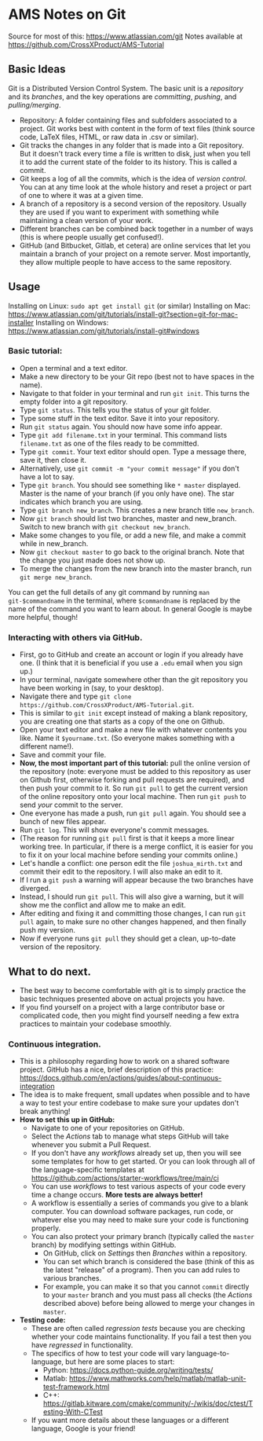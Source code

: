 # AMS Notes on Git

Source for most of this: https://www.atlassian.com/git
Notes available at https://github.com/CrossXProduct/AMS-Tutorial

## Basic Ideas

Git is a Distributed Version Control System.
The basic unit is a _repository_ and its _branches_, and the key operations are _committing_, _pushing_, and _pulling/merging_.

* Repository: A folder containing files and subfolders associated to a project. Git works best with content in the form of text files (think source code, LaTeX files, HTML, or raw data in .csv or similar).
* Git tracks the changes in any folder that is made into a Git repository. But it doesn't track every time a file is written to disk, just when you tell it to add the current state of the folder to its history. This is called a commit.
* Git keeps a log of all the commits, which is the idea of _version control_. You can at any time look at the whole history and reset a project or part of one to where it was at a given time.
* A branch of a repository is a second version of the repository. Usually they are used if you want to experiment with something while maintaining a clean version of your work.
* Different branches can be combined back together in a number of ways (this is where people usually get confused!).
* GitHub (and Bitbucket, Gitlab, et cetera) are online services that let you maintain a branch of your project on a remote server. Most importantly, they allow multiple people to have access to the same repository.

## Usage
Installing on Linux: `sudo apt get install git` (or similar)
Installing on Mac: https://www.atlassian.com/git/tutorials/install-git?section=git-for-mac-installer
Installing on Windows: https://www.atlassian.com/git/tutorials/install-git#windows

### Basic tutorial:
* Open a terminal and a text editor.
* Make a new directory to be your Git repo (best not to have spaces in the name).
* Navigate to that folder in your terminal and run `git init`. This turns the empty folder into a git repository.
* Type `git status`. This tells you the status of your git folder.
* Type some stuff in the text editor. Save it into your repository.
* Run `git status` again. You should now have some info appear.
* Type `git add filename.txt` in your terminal. This command lists `filename.txt` as one of the files ready to be committed.
* Type `git commit`. Your text editor should open. Type a message there, save it, then close it.
* Alternatively, use `git commit -m "your commit message"` if you don't have a lot to say.
* Type `git branch`. You should see something like `* master` displayed. Master is the name of your branch (if you only have one). The star indicates which branch you are using.
* Type `git branch new_branch`. This creates a new branch title `new_branch`.
* Now `git branch` should list two branches, master and new_branch. Switch to new branch with `git checkout new_branch`.
* Make some changes to you file, or add a new file, and make a commit while in new_branch.
* Now `git checkout master` to go back to the original branch. Note that the change you just made does not show up.
* To merge the changes from the new branch into the master branch, run `git merge new_branch`.

You can get the full details of any git command by running `man git-$commandname` in the terminal, where `$commandname` is replaced by the name of the command you want to learn about. In general Google is maybe more helpful, though!

### Interacting with others via GitHub.
* First, go to GitHub and create an account or login if you already have one. (I think that it is beneficial if you use a `.edu` email when you sign up.)
* In your terminal, navigate somewhere other than the git repository you have been working in (say, to your desktop).
* Navigate there and type `git clone https://github.com/CrossXProduct/AMS-Tutorial.git`.
* This is similar to `git init` except instead of making a blank repository, you are creating one that starts as a copy of the one on Github.
* Open your text editor and make a new file with whatever contents you like. Name it `$yourname.txt`. (So everyone makes something with a different name!).
* Save and commit your file.
* **Now, the most important part of this tutorial:** pull the online version of the repository (note: everyone must be added to this repository as user on Github first, otherwise forking and pull requests are required), and then push your commit to it. So run `git pull` to get the current version of the online repository onto your local machine. Then run `git push` to send *your* commit to the server.
* One everyone has made a push, run `git pull` again. You should see a bunch of new files appear.
* Run `git log`. This will show everyone's commit messages.
* (The reason for running `git pull` first is that it keeps a more linear working tree. In particular, if there is a merge conflict, it is easier for you to fix it on your local machine before sending your commits online.)
* Let's handle a conflict: one person edit the file `joshua_mirth.txt` and commit their edit to the repository. I will also make an edit to it.
* If I run a `git push` a warning will appear because the two branches have diverged.
* Instead, I should run `git pull`. This will also give a warning, but it will show me the conflict and allow me to make an edit.
* After editing and fixing it and committing those changes, I can run `git pull` again, to make sure no other changes happened, and then finally push my version.
* Now if everyone runs `git pull` they should get a clean, up-to-date version of the repository.

## What to do next.
* The best way to become comfortable with git is to simply practice the basic techniques presented above on actual projects you have.
* If you find yourself on a project with a large contributor base or complicated code, then you might find yourself needing a few extra practices to maintain your codebase smoothly.

### Continuous integration.
* This is a philosophy regarding how to work on a shared software project. GitHub has a nice, brief description of this practice: https://docs.github.com/en/actions/guides/about-continuous-integration
* The idea is to make frequent, small updates when possible and to have a way to test your entire codebase to make sure your updates don't break anything!
* **How to set this up in GitHub:** 
	* Navigate to one of your repositories on GitHub.
	* Select the _Actions_ tab to manage what steps GitHub will take whenever you submit a Pull Request.
	* If you don't have any _workflows_ already set up, then you will see some templates for how to get started. Or you can look through all of the language-specific templates at https://github.com/actions/starter-workflows/tree/main/ci
	* You can use _workflows_ to test various aspects of your code every time a change occurs. **More tests are always better!**
	* A workflow is essentially a series of commands you give to a blank computer. You can download software packages, run code, or whatever else you may need to make sure your code is functioning properly.
	* You can also protect your primary branch (typically called the `master` branch) by modifying settings within GitHub. 
		* On GitHub, click on _Settings_ then _Branches_ within a repository. 
		* You can set which branch is considered the base (think of this as the latest "release" of a program). Then you can add rules to various branches. 
		* For example, you can make it so that you cannot `commit` directly to your `master` branch and you must pass all checks (the _Actions_ described above) before being allowed to merge your changes in `master`.
* **Testing code:**
	* These are often called _regression tests_ because you are checking whether your code maintains functionality. If you fail a test then you have _regressed_ in functionality.
	* The specifics of how to test your code will vary language-to-language, but here are some places to start:
		* Python: https://docs.python-guide.org/writing/tests/
		* Matlab: https://www.mathworks.com/help/matlab/matlab-unit-test-framework.html
		* C++: https://gitlab.kitware.com/cmake/community/-/wikis/doc/ctest/Testing-With-CTest
	* If you want more details about these languages or a different language, Google is your friend!
